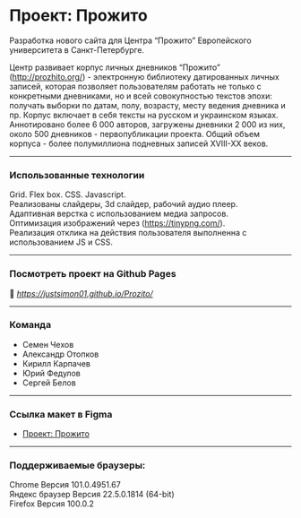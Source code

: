 # Проект: Прожито

Разработка нового сайта для Центра “Прожито” Европейского университета в Санкт-Петербурге.

Центр развивает  корпус личных дневников “Прожито” (http://prozhito.org/) - электронную библиотеку датированных личных записей, которая позволяет пользователям работать не только с конкретными дневниками, но и всей совокупностью текстов эпохи: получать выборки по датам, полу, возрасту, месту ведения дневника и пр. Корпус включает в себя тексты на русском и украинском языках. Аннотировано более 6 000 авторов,  загружены дневники 2 000 из них, около 500 дневников - первопубликации проекта. Общий объем корпуса - более полумиллиона подневных записей XVIII-XX веков. 
____
### Использованные технологии
Grid. Flex box. CSS. Javascript.  
Реализованы слайдеры, 3d слайдер, рабочий аудио плеер.  
Адаптивная верстка с использованием медиа запросов.  
Оптимизация изображений через (https://tinypng.com/).  
Реализация отклика на действия пользователя выполненна с использованием JS и CSS.  
____
### Посмотреть проект на Github Pages
📌 *https://justsimon01.github.io/Prozito/*
____
### Команда
* Семен Чехов
* Александр Отопков
* Кирилл Карпачев
* Юрий Федулов
* Сергей Белов
____
### Ссылка макет в Figma

* <a href="https://www.figma.com/file/mN5Q5ksQRNM0ywdFGK1AyU/%D0%9F%D1%80%D0%BE%D0%B6%D0%B8%D1%82%D0%BE_%D0%B2%D0%B5%D0%B1%2B_update-19%2F07">Проект: Прожито</a>
____
### Поддерживаемые браузеры:

Chrome Версия 101.0.4951.67  
Яндекс браузер Версия 22.5.0.1814 (64-bit)  
Firefox Версия 100.0.2  
